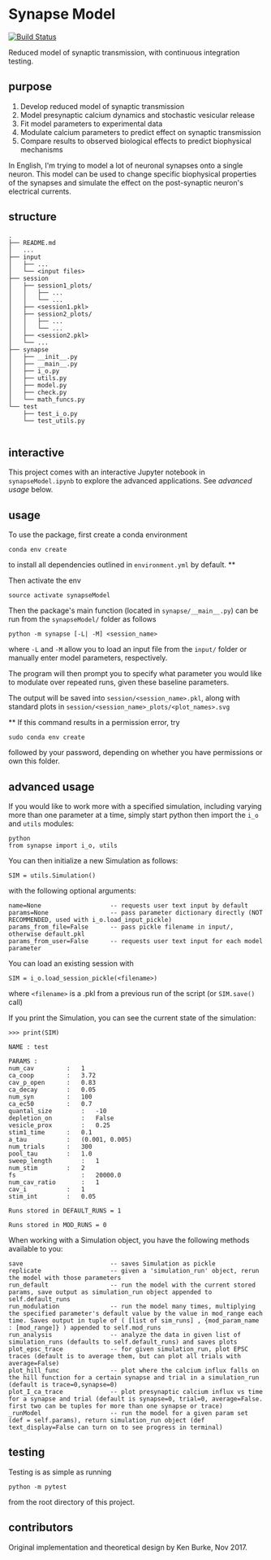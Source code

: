 # Synapse Model

[![Build
Status](https://travis-ci.org/kenburke/synapseModel.svg?branch=master)](https://travis-ci.org/kenburke/synapseModel)

Reduced model of synaptic transmission, with continuous integration testing.

## purpose

1. Develop reduced model of synaptic transmission
2. Model presynaptic calcium dynamics and stochastic vesicular release
3. Fit model parameters to experimental data
4. Modulate calcium parameters to predict effect on synaptic transmission
5. Compare results to observed biological effects to predict biophysical mechanisms

In English, I'm trying to model a lot of neuronal synapses onto a single neuron. This model can be used to change specific biophysical properties of the synapses and simulate the effect on the post-synaptic neuron's electrical currents.


## structure


```
.
├── README.md
│   ...
├── input
│   ├── ...
│   └── <input files>
├── session
│   ├── session1_plots/
│   │   ├── ...
│   │   └── ...
│   ├── <session1.pkl>
│   ├── session2_plots/
│   │   ├── ...
│   │   └── ...
│   ├── <session2.pkl>
│   └── ...
├── synapse
│   ├── __init__.py
│   ├── __main__.py
│   ├── i_o.py
│   ├── utils.py
│   ├── model.py
│   ├── check.py
│   └── math_funcs.py
└── test
    ├── test_i_o.py
    └── test_utils.py
    
```

## interactive

This project comes with an interactive Jupyter notebook in ``synapseModel.ipynb`` to explore the advanced applications. See *advanced usage* below.

## usage

To use the package, first create a conda environment

```
conda env create
```
to install all dependencies outlined in `environment.yml` by default. **

Then activate the env

```
source activate synapseModel
```

Then the package's main function (located in `synapse/__main__.py`) 
can be run from the `synapseModel/` folder as follows

```
python -m synapse [-L| -M] <session_name>
```

where ``-L`` and ``-M`` allow you to load an input file from the ``input/`` folder or manually enter model parameters, respectively.

The program will then prompt you to specify what parameter you would like to modulate over repeated runs, given these baseline parameters.

The output will be saved into ``session/<session_name>.pkl``, along with standard plots in ``session/<session_name>_plots/<plot_names>.svg``


**
If this command results in a permission error, try

```
sudo conda env create
```

followed by your password, depending on whether you have permissions or own this folder.


## advanced usage

If you would like to work more with a specified simulation, including varying more than one parameter at a time, simply start python then import the ``i_o`` and ``utils`` modules:

```
python
from synapse import i_o, utils
```

You can then initialize a new Simulation as follows:

```
SIM = utils.Simulation()
```
with the following optional arguments:
```
name=None                   -- requests user text input by default
params=None                 -- pass parameter dictionary directly (NOT RECOMMENDED, used with i_o.load_input_pickle)
params_from_file=False      -- pass pickle filename in input/, otherwise default.pkl
params_from_user=False      -- requests user text input for each model parameter
```

You can load an existing session with
```
SIM = i_o.load_session_pickle(<filename>)
```
where `<filename>` is a .pkl from a previous run of the script (or `SIM.save()` call)

If you print the Simulation, you can see the current state of the simulation:

```
>>> print(SIM)

NAME : test

PARAMS :
num_cav		    :	1
ca_coop		    :	3.72
cav_p_open	    :	0.83
ca_decay	    :	0.05
num_syn		    :	100
ca_ec50		    :	0.7
quantal_size        :   -10
depletion_on        :	False
vesicle_prox        :	0.25
stim1_time	    :	0.1
a_tau		    :	(0.001, 0.005)
num_trials	    :	300
pool_tau	    :	1.0
sweep_length        :   1
num_stim	    :	2
fs                  :   20000.0
num_cav_ratio       :   1
cav_i		    :	1
stim_int	    :	0.05

Runs stored in DEFAULT_RUNS = 1

Runs stored in MOD_RUNS = 0

```

When working with a Simulation object, you have the following methods available to you:

```
save                        -- saves Simulation as pickle
replicate                   -- given a 'simulation_run' object, rerun the model with those parameters
run_default                 -- run the model with the current stored params, save output as simulation_run object appended to self.default_runs
run_modulation              -- run the model many times, multiplying the specified parameter's default value by the value in mod_range each time. Saves output in tuple of ( [list of sim_runs] , {mod_param_name : [mod_range]} ) appended to self.mod_runs
run_analysis                -- analyze the data in given list of simulation_runs (defaults to self.default_runs) and saves plots
plot_epsc_trace             -- for given simulation_run, plot EPSC traces (default is to average them, but can plot all trials with average=False)
plot_hill_func              -- plot where the calcium influx falls on the hill function for a certain synapse and trial in a simulation_run (default is trace=0,synapse=0)
plot_I_ca_trace             -- plot presynaptic calcium influx vs time for a synapse and trial (default is synapse=0, trial=0, average=False. first two can be tuples for more than one synapse or trace)
_runModel                   -- run the model for a given param set (def = self.params), return simulation_run object (def text_display=False can turn on to see progress in terminal)
```


## testing

Testing is as simple as running

```
python -m pytest
```

from the root directory of this project.



## contributors

Original implementation and theoretical design by Ken Burke, Nov 2017.
